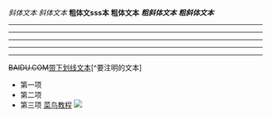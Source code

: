 *斜体文本*
_斜体文本_
**粗体文sss本**
__粗体文本__
***粗斜体文本***
___粗斜体文本___
***
* * *
*****
- - -
----------
~~BAIDU.COM~~<u>带下划线文本</u>[^要注明的文本]
* 第一项
* 第二项
* 第三项
 [菜鸟教程](https://www.runoob.com)
 ![](http://static.runoob.com/images/runoob-logo.png)
